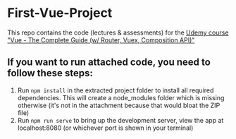 # First-Vue-Project
This repo contains the code (lectures & assessments) for the [Udemy course "Vue - The Complete Guide (w/ Router, Vuex, Composition API)"](https://www.udemy.com/course/vuejs-2-the-complete-guide) 


## If you want to run attached code, you need to follow these steps:
1. Run `npm install` in the extracted project folder to install all required dependencies.
This will create a node_modules folder which is missing otherwise (it's not in the attachment because that would bloat the ZIP file)
2. Run `npm run serve` to bring up the development server, view the app at localhost:8080 (or whichever port is shown in your terminal)